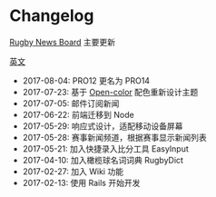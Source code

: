 # Changelog

[Rugby News Board](http://www.rugbynews.space/) 主要更新

[英文](README.md)

* 2017-08-04: PRO12 更名为 PRO14
* 2017-07-23: 基于 [Open-color](https://yeun.github.io/open-color/) 配色重新设计主题
* 2017-07-05: 邮件订阅新闻
* 2017-06-22: 前端迁移到 Node
* 2017-05-29: 响应式设计，适配移动设备屏幕
* 2017-05-28: 赛事新闻频道，根据赛事显示新闻列表
* 2017-05-21: 加入快捷录入比分工具 EasyInput
* 2017-04-10: 加入橄榄球名词词典 RugbyDict
* 2017-02-27: 加入 Wiki 功能
* 2017-02-13: 使用 Rails 开始开发
